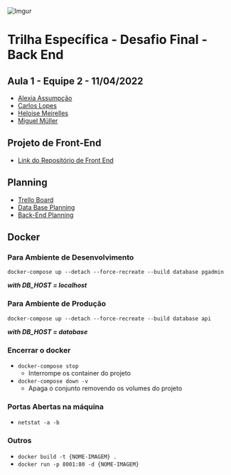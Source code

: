 ![Imgur](https://i.imgur.com/j9JmM4L.png)

# **Trilha Específica - Desafio Final - Back End**

## **Aula 1 - Equipe 2 - 11/04/2022**

- [Alexia Assumpção](https://github.com/alexiaassumpcao)
- [Carlos Lopes](https://github.com/devcarlosl)
- [Heloise Meirelles](https://github.com/Heloisemeirelles)
- [Miguel Müller](https://github.com/miguelsmuller)

## Projeto de Front-End

- [Link do Repositório de Front End](https://github.com/Heloisemeirelles/theJasonsProject)

## Planning

- [Trello Board](https://trello.com/b/KfE5ZTRF/the-jasons-projectd)
- [Data Base Planning](./docs/planing/PLANING_DB.md)
- [Back-End Planning](./docs/planing/PLANING_BACK.md)

## Docker

### Para Ambiente de Desenvolvimento

`docker-compose up --detach --force-recreate --build database pgadmin`

_**with DB_HOST = localhost**_

### Para Ambiente de Produção

`docker-compose up --detach --force-recreate --build database api`

_**with DB_HOST = database**_

### Encerrar o docker

- `docker-compose stop`
  - Interrompe os container do projeto
- `docker-compose down -v`
  - Apaga o conjunto removendo os volumes do projeto

### Portas Abertas na máquina

- `netstat -a -b`

### Outros

- `docker build -t {NOME-IMAGEM} .`
- `docker run -p 8001:80 -d {NOME-IMAGEM}`
